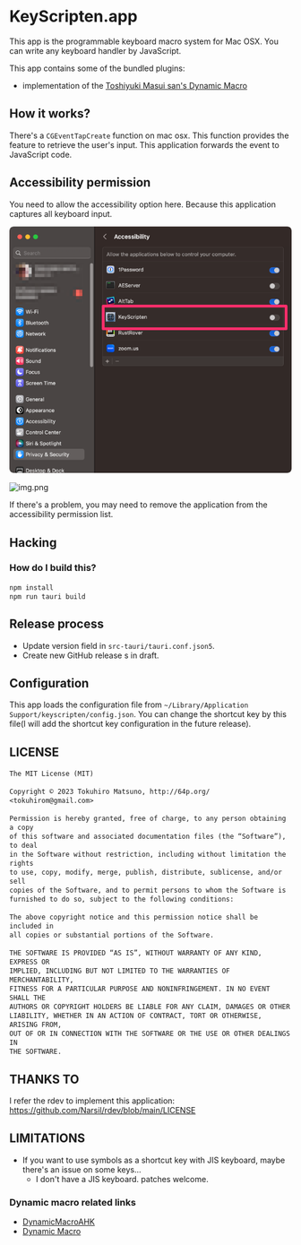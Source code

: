 # KeyScripten.app

This app is the programmable keyboard macro system for Mac OSX.
You can write any keyboard handler by JavaScript.

This app contains some of the bundled plugins:

  * implementation of the [Toshiyuki Masui san's Dynamic Macro](https://gihyo.jp/dev/serial/01/masui-columbus/0006)

## How it works?

There's a `CGEventTapCreate` function on mac osx. This function provides the feature to retrieve the user's input.
This application forwards the event to JavaScript code.

## Accessibility permission

You need to allow the accessibility option here. Because this application captures all keyboard input. 

![img_1.png](img_1.png)

![img.png](img.png)

If there's a problem, you may need to remove the application from the accessibility permission list.

## Hacking

### How do I build this?

    npm install
    npm run tauri build

## Release process

 - Update version field in `src-tauri/tauri.conf.json5`.
 - Create new GitHub release s in draft.

## Configuration

This app loads the configuration file from `~/Library/Application Support/keyscripten/config.json`.
You can change the shortcut key by this file(I will add the shortcut key configuration in the future release).

## LICENSE

    The MIT License (MIT)
    
    Copyright © 2023 Tokuhiro Matsuno, http://64p.org/ <tokuhirom@gmail.com>
    
    Permission is hereby granted, free of charge, to any person obtaining a copy
    of this software and associated documentation files (the “Software”), to deal
    in the Software without restriction, including without limitation the rights
    to use, copy, modify, merge, publish, distribute, sublicense, and/or sell
    copies of the Software, and to permit persons to whom the Software is
    furnished to do so, subject to the following conditions:
    
    The above copyright notice and this permission notice shall be included in
    all copies or substantial portions of the Software.
    
    THE SOFTWARE IS PROVIDED “AS IS”, WITHOUT WARRANTY OF ANY KIND, EXPRESS OR
    IMPLIED, INCLUDING BUT NOT LIMITED TO THE WARRANTIES OF MERCHANTABILITY,
    FITNESS FOR A PARTICULAR PURPOSE AND NONINFRINGEMENT. IN NO EVENT SHALL THE
    AUTHORS OR COPYRIGHT HOLDERS BE LIABLE FOR ANY CLAIM, DAMAGES OR OTHER
    LIABILITY, WHETHER IN AN ACTION OF CONTRACT, TORT OR OTHERWISE, ARISING FROM,
    OUT OF OR IN CONNECTION WITH THE SOFTWARE OR THE USE OR OTHER DEALINGS IN
    THE SOFTWARE.

## THANKS TO

I refer the rdev to implement this application: https://github.com/Narsil/rdev/blob/main/LICENSE

## LIMITATIONS

  - If you want to use symbols as a shortcut key with JIS keyboard, maybe there's an issue on some keys...
    - I don't have a JIS keyboard. patches welcome.


### Dynamic macro related links

- [DynamicMacroAHK](https://forestail.com/programing/dynamic-macro-autohotkey/)
- [Dynamic Macro](http://www.pitecan.com/papers/JSSSTDmacro/JSSSTDmacro.html)
